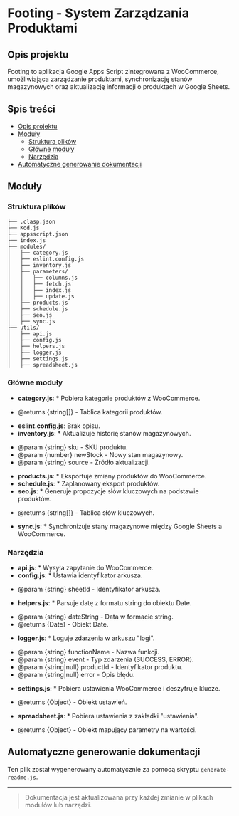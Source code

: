 # Footing - System Zarządzania Produktami

## Opis projektu

Footing to aplikacja Google Apps Script zintegrowana z WooCommerce, umożliwiająca zarządzanie produktami, synchronizację stanów magazynowych oraz aktualizację informacji o produktach w Google Sheets.

## Spis treści

- [Opis projektu](#opis-projektu)
- [Moduły](#moduły)
  - [Struktura plików](#struktura-plików)
  - [Główne moduły](#główne-moduły)
  - [Narzędzia](#narzędzia)
- [Automatyczne generowanie dokumentacji](#automatyczne-generowanie-dokumentacji)

## Moduły

### Struktura plików

```plaintext
├── .clasp.json
├── Kod.js
├── appsscript.json
├── index.js
├── modules/
│   ├── category.js
│   ├── eslint.config.js
│   ├── inventory.js
│   ├── parameters/
│   │   ├── columns.js
│   │   ├── fetch.js
│   │   ├── index.js
│   │   ├── update.js
│   ├── products.js
│   ├── schedule.js
│   ├── seo.js
│   ├── sync.js
├── utils/
│   ├── api.js
│   ├── config.js
│   ├── helpers.js
│   ├── logger.js
│   ├── settings.js
│   ├── spreadsheet.js
```

### Główne moduły

- **category.js**: \* Pobiera kategorie produktów z WooCommerce.

* @returns {string[]} - Tablica kategorii produktów.

- **eslint.config.js**: Brak opisu.
- **inventory.js**: \* Aktualizuje historię stanów magazynowych.

* @param {string} sku - SKU produktu.
* @param {number} newStock - Nowy stan magazynowy.
* @param {string} source - Źródło aktualizacji.

- **products.js**: \* Eksportuje zmiany produktów do WooCommerce.
- **schedule.js**: \* Zaplanowany eksport produktów.
- **seo.js**: \* Generuje propozycje słów kluczowych na podstawie produktów.

* @returns {string[]} - Tablica słów kluczowych.

- **sync.js**: \* Synchronizuje stany magazynowe między Google Sheets a WooCommerce.

### Narzędzia

- **api.js**: \* Wysyła zapytanie do WooCommerce.
- **config.js**: \* Ustawia identyfikator arkusza.

* @param {string} sheetId - Identyfikator arkusza.

- **helpers.js**: \* Parsuje datę z formatu string do obiektu Date.

* @param {string} dateString - Data w formacie string.
* @returns {Date} - Obiekt Date.

- **logger.js**: \* Loguje zdarzenia w arkuszu "logi".

* @param {string} functionName - Nazwa funkcji.
* @param {string} event - Typ zdarzenia (SUCCESS, ERROR).
* @param {string|null} productId - Identyfikator produktu.
* @param {string|null} error - Opis błędu.

- **settings.js**: \* Pobiera ustawienia WooCommerce i deszyfruje klucze.

* @returns {Object} - Obiekt ustawień.

- **spreadsheet.js**: \* Pobiera ustawienia z zakładki "ustawienia".

* @returns {Object} - Obiekt mapujący parametry na wartości.

## Automatyczne generowanie dokumentacji

Ten plik został wygenerowany automatycznie za pomocą skryptu `generate-readme.js`.

---

> Dokumentacja jest aktualizowana przy każdej zmianie w plikach modułów lub narzędzi.
